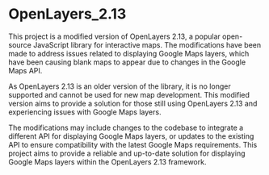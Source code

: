 # OpenLayers_2.13
This project is a modified version of OpenLayers 2.13, a popular open-source JavaScript library for interactive maps. The modifications have been made to address issues related to displaying Google Maps layers, which have been causing blank maps to appear due to changes in the Google Maps API.

As OpenLayers 2.13 is an older version of the library, it is no longer supported and cannot be used for new map development. This modified version aims to provide a solution for those still using OpenLayers 2.13 and experiencing issues with Google Maps layers.

The modifications may include changes to the codebase to integrate a different API for displaying Google Maps layers, or updates to the existing API to ensure compatibility with the latest Google Maps requirements. This project aims to provide a reliable and up-to-date solution for displaying Google Maps layers within the OpenLayers 2.13 framework.
